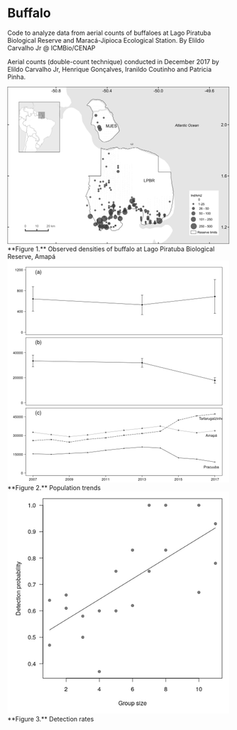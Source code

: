 # Buffalo

Code to analyze data from aerial counts of buffaloes at Lago Piratuba Biological Reserve and Maracá-Jipioca Ecological Station.
By Elildo Carvalho Jr @ ICMBio/CENAP

Aerial counts (double-count technique) conducted in December 2017 by Elildo Carvalho Jr, Henrique Gonçalves, Iranildo Coutinho and Patricia Pinha.



<img src="results/Fig3 option b.jpeg" title="observed densities" width="500">
**Figure 1.** Observed densities of buffalo at Lago Piratuba Biological Reserve, Amapá



<img src="results/Fig3.jpeg" title="pop trends" width="500">
**Figure 2.** Population trends



<img src="results/detection.jpeg" title="detection rates" width="500">
**Figure 3.** Detection rates
